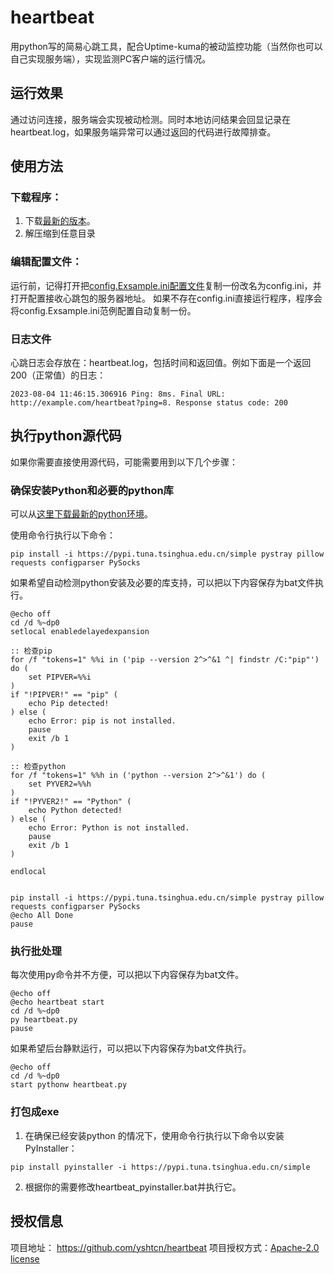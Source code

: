 # heartbeat
用python写的简易心跳工具，配合Uptime-kuma的被动监控功能（当然你也可以自己实现服务端），实现监测PC客户端的运行情况。

## 运行效果
通过访问连接，服务端会实现被动检测。同时本地访问结果会回显记录在heartbeat.log，如果服务端异常可以通过返回的代码进行故障排查。

## 使用方法

### 下载程序：
1. 下载[最新的版本](https://github.com/yshtcn/heartbeat/releases)。
2. 解压缩到任意目录

### 编辑配置文件：
运行前，记得打开把[config.Exsample.ini配置文件](https://github.com/yshtcn/heartbeat/blob/main/config.Exsample.ini)复制一份改名为config.ini，并打开配置接收心跳包的服务器地址。
如果不存在config.ini直接运行程序，程序会将config.Exsample.ini范例配置自动复制一份。

### 日志文件
心跳日志会存放在：heartbeat.log，包括时间和返回值。例如下面是一个返回200（正常值）的日志：
```
2023-08-04 11:46:15.306916 Ping: 8ms. Final URL: http://example.com/heartbeat?ping=8. Response status code: 200
```

## 执行python源代码
如果你需要直接使用源代码，可能需要用到以下几个步骤：

### 确保安装Python和必要的python库
可以从[这里下载最新的python环境](https://python.org/downloads/release/)。

使用命令行执行以下命令：
```
pip install -i https://pypi.tuna.tsinghua.edu.cn/simple pystray pillow requests configparser PySocks
```

如果希望自动检测python安装及必要的库支持，可以把以下内容保存为bat文件执行。
```
@echo off
cd /d %~dp0
setlocal enabledelayedexpansion

:: 检查pip
for /f "tokens=1" %%i in ('pip --version 2^>^&1 ^| findstr /C:"pip"') do (
    set PIPVER=%%i
)
if "!PIPVER!" == "pip" (
    echo Pip detected!
) else (
    echo Error: pip is not installed.
    pause
    exit /b 1
)

:: 检查python
for /f "tokens=1" %%h in ('python --version 2^>^&1') do (
    set PYVER2=%%h
)
if "!PYVER2!" == "Python" (
    echo Python detected!
) else (
    echo Error: Python is not installed.
    pause
    exit /b 1
)

endlocal


pip install -i https://pypi.tuna.tsinghua.edu.cn/simple pystray pillow requests configparser PySocks
@echo All Done
pause
```

### 执行批处理
每次使用py命令并不方便，可以把以下内容保存为bat文件。
```
@echo off
@echo heartbeat start
cd /d %~dp0
py heartbeat.py
pause
```

如果希望后台静默运行，可以把以下内容保存为bat文件执行。
```
@echo off
cd /d %~dp0
start pythonw heartbeat.py
```

### 打包成exe
1. 在确保已经安装python 的情况下，使用命令行执行以下命令以安装PyInstaller：
```
pip install pyinstaller -i https://pypi.tuna.tsinghua.edu.cn/simple
```
2. 根据你的需要修改heartbeat_pyinstaller.bat并执行它。


## 授权信息
项目地址： https://github.com/yshtcn/heartbeat
项目授权方式：[Apache-2.0 license](https://github.com/yshtcn/heartbeat/blob/main/LICENSE)
